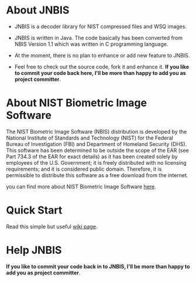 # About JNBIS #

  * JNBIS is a decoder library for NIST compressed files and WSQ images.

  * JNBIS is written in Java. The code basically has been converted from NBIS Version 1.1 which was written in C programming language.

  * At the moment, there is no plan to enhance or add new feature to JNBIS.

  * Feel free to check out the source code, fork it and enhance it. **If you like to commit your code back here, I'll be more than happy to add you as project committer**.


# About NIST Biometric Image Software #

The NIST Biometric Image Software (NBIS) distribution is developed by the National Institute of Standards and Technology (NIST) for the Federal Bureau of Investigation (FBI) and Department of Homeland Security (DHS). This software has been determined to be outside the scope of the EAR (see Part 734.3 of the EAR for exact details) as it has been created solely by employees of the U.S. Government; it is freely distributed with no licensing requirements; and it is considered public domain. Therefore, it is permissible to distribute this software as a free download from the internet.

you can find more about NIST Biometric Image Software <a href='http://www.nist.gov/itl/iad/ig/nbis.cfm'>here</a>.


# Quick Start #
Read this simple but useful <a href='http://code.google.com/p/jnbis/wiki/UserGuide?ts=1321714924&updated=UserGuide'>wiki page</a>.


# Help JNBIS #
**If you like to commit your code back in to JNBIS, I'll be more than happy to add you as project committer**.
